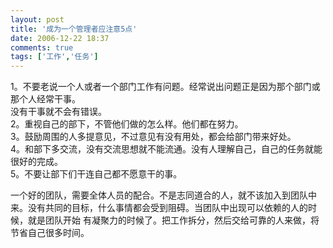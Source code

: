 ```yaml
---
layout: post
title: '成为一个管理者应注意5点'
date: 2006-12-22 18:37
comments: true
tags: ['工作','任务']
---
```


1。不要老说一个人或者一个部门工作有问题。经常说出问题正是因为那个部门或那个人经常干事。  
没有干事就不会有错误。  
2。重视自己的部下，不管他们做的怎么样。他们都在努力。  
3。鼓励周围的人多提意见，不过意见有没有用处，都会给部门带来好处。  
4。和部下多交流，没有交流思想就不能流通。没有人理解自己，自己的任务就能很好的完成。  
5。不要让部下们干连自己都不愿意干的事。  
  
一个好的团队，需要全体人员的配合。不是志同道合的人，就不该加入到团队中来。没有共同的目标，什么事情都会受到阻碍。当团队中出现可以依赖的人的时候，就是团队开始
有凝聚力的时候了。把工作拆分，然后交给可靠的人来做，将节省自己很多时间。

